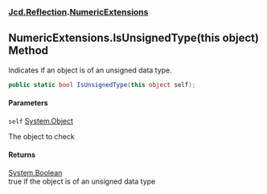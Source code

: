 ### [Jcd.Reflection](Jcd.Reflection.md 'Jcd.Reflection').[NumericExtensions](NumericExtensions.md 'Jcd.Reflection.NumericExtensions')

## NumericExtensions.IsUnsignedType(this object) Method

Indicates if an object is of an unsigned data type.

```csharp
public static bool IsUnsignedType(this object self);
```
#### Parameters

<a name='Jcd.Reflection.NumericExtensions.IsUnsignedType(thisobject).self'></a>

`self` [System.Object](https://docs.microsoft.com/en-us/dotnet/api/System.Object 'System.Object')

The object to check

#### Returns

[System.Boolean](https://docs.microsoft.com/en-us/dotnet/api/System.Boolean 'System.Boolean')  
true if the object is of an unsigned data type